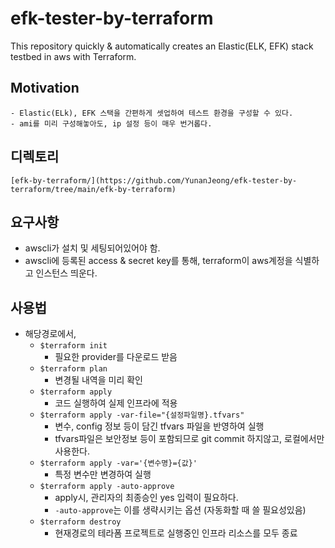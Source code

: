 # efk-tester-by-terraform
 This repository quickly & automatically creates an Elastic(ELK, EFK) stack testbed in aws with Terraform.

## Motivation
    - Elastic(ELk), EFK 스택을 간편하게 셋업하여 테스트 환경을 구성할 수 있다.
    - ami를 미리 구성해놓아도, ip 설정 등이 매우 번거롭다.

## 디렉토리
    [efk-by-terraform/](https://github.com/YunanJeong/efk-tester-by-terraform/tree/main/efk-by-terraform)

## 요구사항
- awscli가 설치 및 세팅되어있어야 함.
- awscli에 등록된 access & secret key를 통해, terraform이 aws계정을 식별하고 인스턴스 띄운다.

## 사용법
- 해당경로에서,
    - `$terraform init`
        - 필요한 provider를 다운로드 받음
    - `$terraform plan`
        - 변경될 내역을 미리 확인
    - `$terraform apply`
        - 코드 실행하여 실제 인프라에 적용
    - `$terraform apply -var-file="{설정파일명}.tfvars"`
        - 변수, config 정보 등이 담긴 tfvars 파일을 반영하여 실행
        - tfvars파일은 보안정보 등이 포함되므로 git commit 하지않고, 로컬에서만 사용한다.
    - `$terraform apply -var='{변수명}={값}'`
        - 특정 변수만 변경하여 실행
    - `$terraform apply -auto-approve`
        - apply시, 관리자의 최종승인 yes 입력이 필요하다.
        - `-auto-approve`는 이를 생략시키는 옵션 (자동화할 때 쓸 필요성있음)
    - `$terraform destroy`
        - 현재경로의 테라폼 프로젝트로 실행중인 인프라 리소스를 모두 종료

